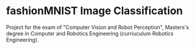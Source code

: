 # fashionMNIST Image Classification
 Project for the exam of "Computer Vision and Robot Perception", Masters's degree in Computer and Robotics Engineering (curriuculum Robotics Engineering).
